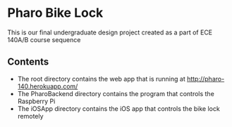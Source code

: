 # Pharo Bike Lock
This is our final undergraduate design project created as a part of ECE 140A/B course sequence

## Contents
* The root directory contains the web app that is running at http://pharo-140.herokuapp.com/
* The PharoBackend directory contains the program that controls the Raspberry Pi
* The iOSApp directory contains the iOS app that controls the bike lock remotely
